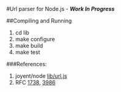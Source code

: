 #Url parser for Node.js - ***Work In Progress***

##Compiling and Running
1. cd lib
2. make configure
3. make build
4. make test

###References:
1. joyent/node [lib/url.js](https://github.com/joyent/node/blob/master/lib/url.js)
2. RFC [1738](https://tools.ietf.org/html/rfc1738), [3986](https://tools.ietf.org/html/rfc3986)
